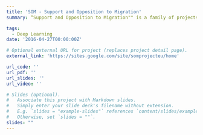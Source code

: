 ```yaml
---
title: 'SOM - Support and Opposition to Migration'
summary: “Support and Opposition to Migration"" is a family of projects which look at the politicization of migration in several European countries. The aim of these comparative projects is to determine why and when potential conflicts over migration become politicized, examining both anti-immigration and anti-racist movements. 

tags:
  - Deep Learning
date: '2016-04-27T00:00:00Z'

# Optional external URL for project (replaces project detail page).
external_link: 'https://sites.google.com/site/somprojecteu/home'

url_code: ''
url_pdf: ''
url_slides: ''
url_video: ''

# Slides (optional).
#   Associate this project with Markdown slides.
#   Simply enter your slide deck's filename without extension.
#   E.g. `slides = "example-slides"` references `content/slides/example-slides.md`.
#   Otherwise, set `slides = ""`.
slides: ""
---
```


